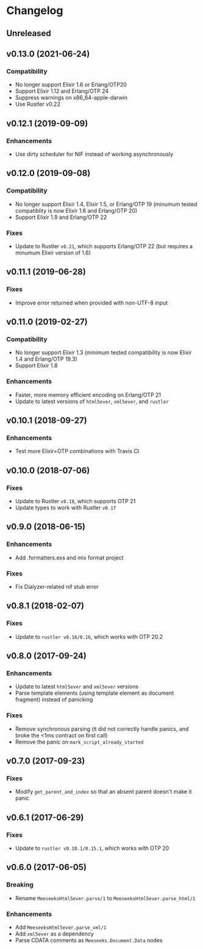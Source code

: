 # Changelog

## Unreleased

## v0.13.0 (2021-06-24)

### Compatibility

  * No longer support Elixir 1.6 or Erlang/OTP20
  * Support Elixir 1.12 and Erlang/OTP 24
  * Suppress warnings on x86_64-apple-darwin
  * Use Rustler v0.22

## v0.12.1 (2019-09-09)

### Enhancements

  * Use dirty scheduler for NIF instead of working asynchronously

## v0.12.0 (2019-09-08)

### Compatibility

  * No longer support Elixir 1.4, Elixir 1.5, or Erlang/OTP 19 (minumum tested compatiblity is now Elixir 1.6 and Erlang/OTP 20)
  * Support Elixir 1.9 and Erlang/OTP 22

### Fixes

  * Update to Rustler `v0.21`, which supports Erlang/OTP 22 (but requires a minumum Elixir version of 1.6)

## v0.11.1 (2019-06-28)

### Fixes

  * Improve error returned when provided with non-UTF-8 input

## v0.11.0 (2019-02-27)

### Compatibility

  * No longer support Elixir 1.3 (minimum tested compatibility is now Elixir 1.4 and Erlang/OTP 19.3)
  * Support Elixir 1.8

### Enhancements

  * Faster, more memory efficient encoding on Erlang/OTP 21
  * Update to latest versions of `html5ever`, `xml5ever`, and `rustler`

###

## v0.10.1 (2018-09-27)

### Enhancements

  * Test more Elixir+OTP combinations with Travis CI

## v0.10.0 (2018-07-06)

### Fixes

  * Update to Rustler `v0.18`, which supports OTP 21
  * Update types to work with Rustler `v0.17`

## v0.9.0 (2018-06-15)

### Enhancements

  * Add .formatters.exs and mix format project

### Fixes

  * Fix Dialyzer-related nif stub error

## v0.8.1 (2018-02-07)

### Fixes

  * Update to `rustler v0.16/0.16`, which works with OTP 20.2

## v0.8.0 (2017-09-24)

### Enhancements

  * Update to latest `html5ever` and `xml5ever` versions
  * Parse template elements (using template element as document fragment) instead of panicking

### Fixes

  * Remove synchronous parsing (it did not correctly handle panics, and broke the <1ms contract on first call)
  * Remove the panic on `mark_script_already_started`

## v0.7.0 (2017-09-23)

### Fixes

  * Modify `get_parent_and_index` so that an absent parent doesn't make it panic

## v0.6.1 (2017-06-29)

### Fixes

  * Update to `rustler v0.10.1/0.15.1`, which works with OTP 20

## v0.6.0 (2017-06-05)

### Breaking

  * Rename `MeeseeksHtml5ever.parse/1` to `MeeseeksHtml5ever.parse_html/1`

### Enhancements

  * Add `MeeseeksHtml5ever.parse_xml/1`
  * Add `xml5ever` as a dependency
  * Parse CDATA comments as `Meeseeks.Document.Data` nodes
